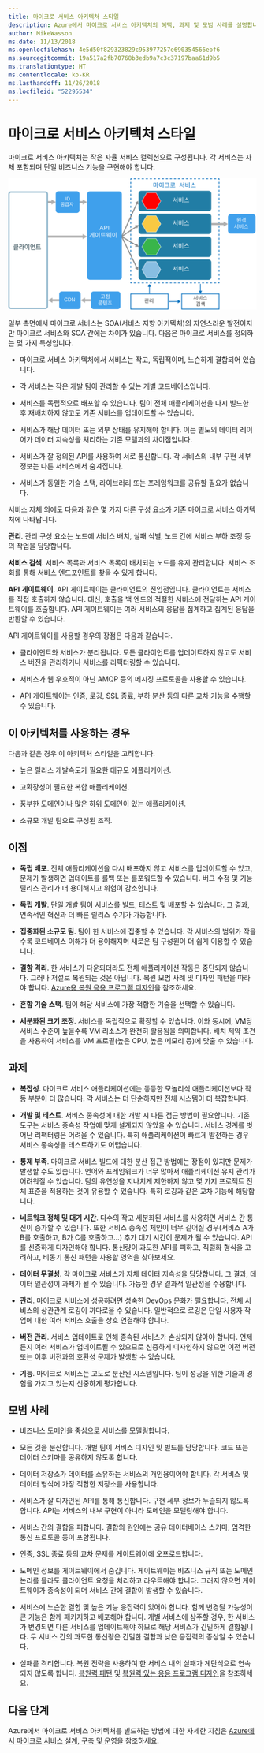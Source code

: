 ```yaml
---
title: 마이크로 서비스 아키텍처 스타일
description: Azure에서 마이크로 서비스 아키텍처의 혜택, 과제 및 모범 사례를 설명합니다.
author: MikeWasson
ms.date: 11/13/2018
ms.openlocfilehash: 4e5d50f829323829c953977257e690354566ebf6
ms.sourcegitcommit: 19a517a2fb70768b3edb9a7c3c37197baa61d9b5
ms.translationtype: HT
ms.contentlocale: ko-KR
ms.lasthandoff: 11/26/2018
ms.locfileid: "52295534"
---
```

# <a name="microservices-architecture-style"></a>마이크로 서비스 아키텍처 스타일

마이크로 서비스 아키텍처는 작은 자율 서비스 컬렉션으로 구성됩니다. 각 서비스는 자체 포함되며 단일 비즈니스 기능을 구현해야 합니다. 

![](./images/microservices-logical.svg)
 
일부 측면에서 마이크로 서비스는 SOA(서비스 지향 아키텍처)의 자연스러운 발전이지만 마이크로 서비스와 SOA 간에는 차이가 있습니다. 다음은 마이크로 서비스를 정의하는 몇 가지 특성입니다.

- 마이크로 서비스 아키텍처에서 서비스는 작고, 독립적이며, 느슨하게 결합되어 있습니다.

- 각 서비스는 작은 개발 팀이 관리할 수 있는 개별 코드베이스입니다.

- 서비스를 독립적으로 배포할 수 있습니다. 팀이 전체 애플리케이션을 다시 빌드한 후 재배치하지 않고도 기존 서비스를 업데이트할 수 있습니다.

- 서비스가 해당 데이터 또는 외부 상태를 유지해야 합니다. 이는 별도의 데이터 레이어가 데이터 지속성을 처리하는 기존 모델과의 차이점입니다.

- 서비스가 잘 정의된 API를 사용하여 서로 통신합니다. 각 서비스의 내부 구현 세부 정보는 다른 서비스에서 숨겨집니다.

- 서비스가 동일한 기술 스택, 라이브러리 또는 프레임워크를 공유할 필요가 없습니다.

서비스 자체 외에도 다음과 같은 몇 가지 다른 구성 요소가 기존 마이크로 서비스 아키텍처에 나타납니다.

**관리**. 관리 구성 요소는 노드에 서비스 배치, 실패 식별, 노드 간에 서비스 부하 조정 등의 작업을 담당합니다.  

**서비스 검색**.  서비스 목록과 서비스 목록이 배치되는 노드를 유지 관리합니다. 서비스 조회를 통해 서비스 엔드포인트를 찾을 수 있게 합니다. 

**API 게이트웨이**. API 게이트웨이는 클라이언트의 진입점입니다. 클라이언트는 서비스를 직접 호출하지 않습니다. 대신, 호출을 백 엔드의 적절한 서비스에 전달하는 API 게이트웨이를 호출합니다. API 게이트웨이는 여러 서비스의 응답을 집계하고 집계된 응답을 반환할 수 있습니다. 

API 게이트웨이를 사용할 경우의 장점은 다음과 같습니다.

- 클라이언트와 서비스가 분리됩니다. 모든 클라이언트를 업데이트하지 않고도 서비스 버전을 관리하거나 서비스를 리팩터링할 수 있습니다.

-  서비스가 웹 우호적이 아닌 AMQP 등의 메시징 프로토콜을 사용할 수 있습니다.

- API 게이트웨이는 인증, 로깅, SSL 종료, 부하 분산 등의 다른 교차 기능을 수행할 수 있습니다.

## <a name="when-to-use-this-architecture"></a>이 아키텍처를 사용하는 경우

다음과 같은 경우 이 아키텍처 스타일을 고려합니다.

- 높은 릴리스 개발속도가 필요한 대규모 애플리케이션.

- 고확장성이 필요한 복합 애플리케이션.

- 풍부한 도메인이나 많은 하위 도메인이 있는 애플리케이션.

- 소규모 개발 팀으로 구성된 조직.


## <a name="benefits"></a>이점 

- **독립 배포**. 전체 애플리케이션을 다시 배포하지 않고 서비스를 업데이트할 수 있고, 문제가 발생하면 업데이트를 롤백 또는 롤포워드할 수 있습니다. 버그 수정 및 기능 릴리스 관리가 더 용이해지고 위험이 감소합니다.

- **독립 개발**. 단일 개발 팀이 서비스를 빌드, 테스트 및 배포할 수 있습니다. 그 결과, 연속적인 혁신과 더 빠른 릴리스 주기가 가능합니다. 

- **집중화된 소규모 팀**. 팀이 한 서비스에 집중할 수 있습니다. 각 서비스의 범위가 작을수록 코드베이스 이해가 더 용이해지며 새로운 팀 구성원이 더 쉽게 이용할 수 있습니다.

- **결함 격리**. 한 서비스가 다운되더라도 전체 애플리케이션 작동은 중단되지 않습니다. 그러나 저절로 복원되는 것은 아닙니다. 복원 모범 사례 및 디자인 패턴을 따라야 합니다. [Azure용 복원 응용 프로그램 디자인][resiliency-overview]을 참조하세요.

- **혼합 기술 스택**. 팀이 해당 서비스에 가장 적합한 기술을 선택할 수 있습니다. 

- **세분화된 크기 조정**. 서비스를 독립적으로 확장할 수 있습니다. 이와 동시에, VM당 서비스 수준이 높을수록 VM 리소스가 완전히 활용됨을 의미합니다. 배치 제약 조건을 사용하여 서비스를 VM 프로필(높은 CPU, 높은 메모리 등)에 맞출 수 있습니다.

## <a name="challenges"></a>과제

- **복잡성**. 마이크로 서비스 애플리케이션에는 동등한 모놀리식 애플리케이션보다 작동 부분이 더 많습니다. 각 서비스는 더 단순하지만 전체 시스템이 더 복잡합니다.

- **개발 및 테스트**. 서비스 종속성에 대한 개발 시 다른 접근 방법이 필요합니다. 기존 도구는 서비스 종속성 작업에 맞게 설계되지 않았을 수 있습니다. 서비스 경계를 벗어난 리팩터링은 어려울 수 있습니다. 특히 애플리케이션이 빠르게 발전하는 경우 서비스 종속성을 테스트하기도 어렵습니다.

- **통제 부족**. 마이크로 서비스 빌드에 대한 분산 접근 방법에는 장점이 있지만 문제가 발생할 수도 있습니다. 언어와 프레임워크가 너무 많아서 애플리케이션 유지 관리가 어려워질 수 있습니다. 팀의 유연성을 지나치게 제한하지 않고 몇 가지 프로젝트 전체 표준을 적용하는 것이 유용할 수 있습니다. 특히 로깅과 같은 교차 기능에 해당합니다.

- **네트워크 정체 및 대기 시간**. 다수의 작고 세분화된 서비스를 사용하면 서비스 간 통신이 증가할 수 있습니다. 또한 서비스 종속성 체인이 너무 길어질 경우(서비스 A가 B를 호출하고, B가 C를 호출하고...) 추가 대기 시간이 문제가 될 수 있습니다. API를 신중하게 디자인해야 합니다. 통신량이 과도한 API를 피하고, 직렬화 형식을 고려하고, 비동기 통신 패턴을 사용할 영역을 찾아보세요.

- **데이터 무결성**. 각 마이크로 서비스가 자체 데이터 지속성을 담당합니다. 그 결과, 데이터 일관성이 과제가 될 수 있습니다. 가능한 경우 결과적 일관성을 수용합니다.

- **관리**. 마이크로 서비스에 성공하려면 성숙한 DevOps 문화가 필요합니다. 전체 서비스의 상관관계 로깅이 까다로울 수 있습니다. 일반적으로 로깅은 단일 사용자 작업에 대한 여러 서비스 호출을 상호 연결해야 합니다.

- **버전 관리**. 서비스 업데이트로 인해 종속된 서비스가 손상되지 않아야 합니다. 언제든지 여러 서비스가 업데이트될 수 있으므로 신중하게 디자인하지 않으면 이전 버전 또는 이후 버전과의 호환성 문제가 발생할 수 있습니다.

- **기능**. 마이크로 서비스는 고도로 분산된 시스템입니다. 팀이 성공을 위한 기술과 경험을 가지고 있는지 신중하게 평가합니다.

## <a name="best-practices"></a>모범 사례

- 비즈니스 도메인을 중심으로 서비스를 모델링합니다. 

- 모든 것을 분산합니다. 개별 팀이 서비스 디자인 및 빌드를 담당합니다. 코드 또는 데이터 스키마를 공유하지 않도록 합니다. 

- 데이터 저장소가 데이터를 소유하는 서비스의 개인용이어야 합니다. 각 서비스 및 데이터 형식에 가장 적합한 저장소를 사용합니다. 

- 서비스가 잘 디자인된 API를 통해 통신합니다. 구현 세부 정보가 누출되지 않도록 합니다. API는 서비스의 내부 구현이 아니라 도메인을 모델링해야 합니다.

- 서비스 간의 결합을 피합니다. 결합의 원인에는 공유 데이터베이스 스키마, 엄격한 통신 프로토콜 등이 포함됩니다.

- 인증, SSL 종료 등의 교차 문제를 게이트웨이에 오프로드합니다.

- 도메인 정보를 게이트웨이에서 숨깁니다. 게이트웨이는 비즈니스 규칙 또는 도메인 논리를 몰라도 클라이언트 요청을 처리하고 라우트해야 합니다. 그러지 않으면 게이트웨이가 종속성이 되며 서비스 간에 결합이 발생할 수 있습니다.

- 서비스에 느슨한 결합 및 높은 기능 응집력이 있어야 합니다. 함께 변경될 가능성이 큰 기능은 함께 패키지하고 배포해야 합니다. 개별 서비스에 상주할 경우, 한 서비스가 변경되면 다른 서비스를 업데이트해야 하므로 해당 서비스가 긴밀하게 결합됩니다. 두 서비스 간의 과도한 통신량은 긴밀한 결합과 낮은 응집력의 증상일 수 있습니다. 

- 실패를 격리합니다. 복원 전략을 사용하여 한 서비스 내의 실패가 계단식으로 연속되지 않도록 합니다. [복원력 패턴][resiliency-patterns] 및 [복원력 있는 응용 프로그램 디자인][resiliency-overview]을 참조하세요.

## <a name="next-steps"></a>다음 단계

Azure에서 마이크로 서비스 아키텍처를 빌드하는 방법에 대한 자세한 지침은 [Azure에서 마이크로 서비스 설계, 구축 및 운영](../../microservices/index.md)을 참조하세요.


<!-- links -->

[resiliency-overview]: ../../resiliency/index.md
[resiliency-patterns]: ../../patterns/category/resiliency.md



